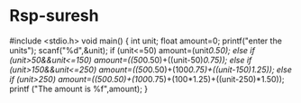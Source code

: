 # Rsp-suresh
#include <stdio.h>
void main()
{
    int unit;
    float amount=0;
    printf("enter the units");
    scanf("%d",&unit);
    if (unit<=50)
amount=(unit*0.50);
else if  (unit>50&&unit<=150)
amount=((50*0.50)+((unit-50)*0.75));
else if (unit>150&&unit<=250)
amount=((50*0.50)+(100*0.75)+((unit-150)*1.25));
else if (unit>250)
amount=((50*0.50)+(100*0.75)+(100*1.25)+((unit-250)*1.50));
printf ("The amount is %f",amount);
}
